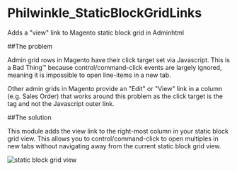 # Philwinkle_StaticBlockGridLinks
Adds a "view" link to Magento static block grid in Adminhtml


##The problem

Admin grid rows in Magento have their click target set via Javascript. This is a Bad Thing™ because control/command-click events are largely ignored, meaning it is impossible to open line-items in a new tab.

Other admin grids in Magento provide an "Edit" or "View" link in a column (e.g. Sales Order) that works around this problem as the click target is the <a> tag and not the Javascript outer link. 

##The solution

This module adds the view link to the right-most column in your static block grid view. This allows you to control/command-click to open multiples in new tabs without navigating away from the current static block grid view.

![static block grid view](http://i.imgur.com/yGnrTQX.png)
